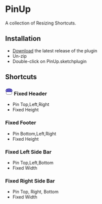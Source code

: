 # PinUp
A collection of Resizing Shortcuts. 

## Installation

- [Download](https://github.com/acollurafici/PinUp/releases/tag/v0.3.2) the latest release of the plugin
- Un-zip
- Double-click on PinUp.sketchplugin

## Shortcuts




### <img src="images/tlrh.png" height="24" width="24"/>  Fixed Header 
- Pin Top,Left,Right
- Fixed Height

### Fixed Footer
- Pin Bottom,Left,Right 
- Fixed Height

### Fixed Left Side Bar 
- Pin Top,Left,Bottom 
- Fixed Width

### Fixed Right Side Bar 
- Pin Top, Right, Bottom 
- Fixed Width


